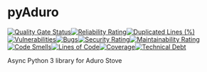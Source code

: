 # pyAduro

[![Quality Gate Status](https://sonarcloud.io/api/project_badges/measure?project=pyAduro&metric=alert_status)](https://sonarcloud.io/summary/new_code?id=pyAduro)[![Reliability Rating](https://sonarcloud.io/api/project_badges/measure?project=pyAduro&metric=reliability_rating)](https://sonarcloud.io/summary/new_code?id=pyAduro)[![Duplicated Lines (%)](https://sonarcloud.io/api/project_badges/measure?project=pyAduro&metric=duplicated_lines_density)](https://sonarcloud.io/summary/new_code?id=pyAduro)[![Vulnerabilities](https://sonarcloud.io/api/project_badges/measure?project=pyAduro&metric=vulnerabilities)](https://sonarcloud.io/summary/new_code?id=pyAduro)[![Bugs](https://sonarcloud.io/api/project_badges/measure?project=pyAduro&metric=bugs)](https://sonarcloud.io/summary/new_code?id=pyAduro)[![Security Rating](https://sonarcloud.io/api/project_badges/measure?project=pyAduro&metric=security_rating)](https://sonarcloud.io/summary/new_code?id=pyAduro)[![Maintainability Rating](https://sonarcloud.io/api/project_badges/measure?project=pyAduro&metric=sqale_rating)](https://sonarcloud.io/summary/new_code?id=pyAduro)[![Code Smells](https://sonarcloud.io/api/project_badges/measure?project=pyAduro&metric=code_smells)](https://sonarcloud.io/summary/new_code?id=pyAduro)[![Lines of Code](https://sonarcloud.io/api/project_badges/measure?project=pyAduro&metric=ncloc)](https://sonarcloud.io/summary/new_code?id=pyAduro)[![Coverage](https://sonarcloud.io/api/project_badges/measure?project=pyAduro&metric=coverage)](https://sonarcloud.io/summary/new_code?id=pyAduro)[![Technical Debt](https://sonarcloud.io/api/project_badges/measure?project=pyAduro&metric=sqale_index)](https://sonarcloud.io/summary/new_code?id=pyAduro)

Async Python 3 library for Aduro Stove
